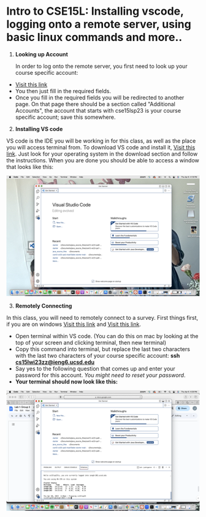 # Intro to CSE15L: Installing vscode, logging onto a remote server, using basic linux commands and more..

1) **Looking up Account**

   In order to log onto the remote server, you first need to look up your course specific account:

*  [Visit this link](https://sdacs.ucsd.edu/~icc/index.php)
*  You then just fill in the required fields. 
*  Once you fill in the required fields you will be redirected to another page. On that page there should be a section called "Additional Accounts", the account that starts with cse15lsp23 is your course specific account; save this somewhere.


2) **Installing VS code**

VS code is the IDE you will be working in for this class, as well as the place you will access terminal from. To download VS code and install it, [Visit this link](https://code.visualstudio.com/). Just look for your operating system in the download section and follow the instructions. When you are done you should be able to access a window that looks like this:

![VS code home page](vsHome.png)


3) **Remotely Connecting**

In this class, you will need to remotely connect to a survey. First things first, if you are on windows [Visit this link](https://gitforwindows.org/) and [Visit this link](https://stackoverflow.com/a/50527994).

* Open terminal within VS code. (You can do this on mac by looking at the top of your screen and clicking terminal, then new terminal)
* Copy this command into terminal, but replace the last two characters with the last two characters of your course specific account:  **ssh cs15lwi23zz@ieng6.ucsd.edu**
* Say yes to the following question that comes up and enter your password for this account. *You might need to reset your password*.
* **Your terminal should now look like this:**


![Your screen shall now look like this:](remoteConnect.png)


